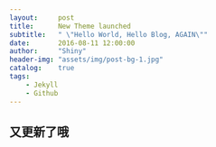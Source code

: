 ```yaml
---
layout: 	post
title: 		New Theme launched
subtitle:   " \"Hello World, Hello Blog, AGAIN\""
date: 		2016-08-11 12:00:00
author:     "Shiny"
header-img: "assets/img/post-bg-1.jpg"
catalog: 	true
tags:
    - Jekyll
    - Github
---
```


## 又更新了哦


